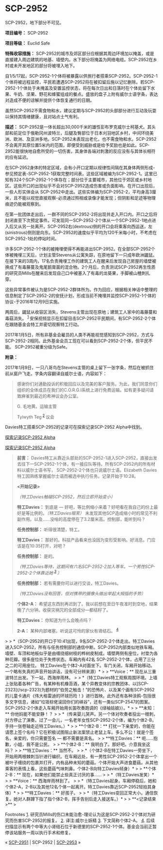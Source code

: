 # SCP-2952
                        




SCP-2952，地下部分不可见。



**项目编号：** SCP-2952

**项目等级：** Euclid Safe

**特殊收容措施：** SCP-2952的城市及郊区部分应根据其周边环境加以掩盖，或是直接建入周边建筑的地基、墙壁内。水下部分将掩盖为网络电缆。SCP-2952在乡村或未开发地区的部分将被埋入地下。

自1/5/17起，SCP-2952-1个体将被暴露以供旅行者搭乘SCP-2952。SCP-2952-1个体将被远程监控，平民若遭遇SCP-2952将在被扣留后施以记忆删除。若SCP-2952-1个体处于未掩盖及安置监控状态，将在每次日出和日落时在个体处留下水果、牛奶、坚果、野花和蜂蜜组成的餐点。盛放的盘子上附有威尔士语字条，表达对造成不便的谅解并提供个体恢复通行的日期。

虽然SCP-2952不需食物和水，建议定期与SCP-2952的头部部分进行互动及玩耍以保持其情绪健康，且对站点士气有利。

**描述：** SCP-2952是一体长超出30,000千米的雄性彭布罗克威尔士柯基犬。其头部和前足位于俄勒冈州波特兰，后腿及臀部位于日本刈羽地区乡村，中间环绕美洲、欧洲、及亚洲多地。SCP-2952未表现出老化，也不需食物和水。SCP-2952不会离开其原位置5米内的范围，即便受到威胁或是给予奖励也是如此。SCP-2952能很快地自愈所受的一切伤害。其身体各端对刺激的反应没有与其体长相符的应有延迟。

在SCP-2952身体的特定区域，会有小开口定期以规律性间隔在其身体两侧形成-参见预定表-SCP-2952-1获取完整时间表。这些区域被编为SCP-2952-1。这里已知有324个SCP-2952-1个体存在；部分位于主要城市，其他位于郊区或乡村地区。这些开口的出现似乎不会对SCP-2952造成伤害或负面影响。在开口出现后，一些人形实体会从 SCP-2952中走出。这些实体编为SCP-2952-2，平均身高3厘米，且不能以视觉直接观察-必须通过照相或录像才能发现；但阴影和足迹等物理痕迹仍能被观察到。

在第一批团体走出后，一群不同的SCP-2952-2将出现并走入开口内。开口之后将封闭直至下次预定事件。可发现同一SCP-2952-2个体从一个SCP-2952-1地点进入后又从另一处离开。SCP-2952右(dextrous)侧的开口会将乘客向西运送，左(sinistrous)侧则是向东。SCP-2952的速度似乎平均为120千米每小时，不考虑在SCP-2952-1处的停站时间。

许多SCP-2952-1个体的被掩埋使得不再能进出SCP-2952。在全部SCP-2952个体被掩埋三天后，计划主管Stevens从公寓失踪，在原地留下一只成年欧洲鼹鼠。在接下来的3周内，17名负责掩埋工作的建筑工人在醒来后发现自己房屋的墙壁被换成了有毒藤蔓及鬼尾鹅膏菌的混合物。2个月后，负责测试SCP-2952再生性质的研究员Mills在醒来后发现自己口中被塞入了有毒的龙葵果，手脚被山楂刺扎穿。

这些异常事件被认为是SCP-2952-2群体所为。作为回应，根据相关神话中整理的信息制定了SCP-2952-2的安抚计划，形成当前不掩埋并监控SCP-2952-1个体的协议-于2016年12月9日实施。

两周后，鼹鼠从收容区消失，Stevens主管出现在原地；建筑工人家中的毒藤蔓和毒菇消失。<sup class='footnoteref'>
 <a shape='rect' class='footnoteref' id='footnoteref-1' href='javascript:;' onclick='WIKIDOT.page.utils.scrollToReference(&apos;footnote-1&apos;)'>1</a>
</sup>安保视频显示在扣留目击SCP-2952平民期间，有SCP-2952-2个体在跟随基金会特工并密切观察特工行动。

2017年1月5日，所有非基金会雇员的人类不再能视觉感知到SCP-2952，方式与SCP-2952-2相同。此外基金会员工现在可以看到SCP-2952-2个体，但平民不能。 SCP-2952被重分级为Safe。

**附录：** 

2017年1月9日，一只八哥鸟在Stevens主管的桌上留下一张字条，然后在被抓住前从窗户飞走。字条内容翻译自威尔士语，内容如下：


> 感谢你们对通勤投诉的积极回应以及完美的客户服务。为此，我们同意你们组织的全体成员在我们的C.O.R.G.I系统上进行免费运输。如有更多疑问请致麻雀到最近的希神议会办公室。
> 
> G. 毛地黄。运输主管
> 
> Tylwyth Teg<sup class='footnoteref'>
 <a shape='rect' class='footnoteref' id='footnoteref-2' href='javascript:;' onclick='WIKIDOT.page.utils.scrollToReference(&apos;footnote-2&apos;)'>2</a>
</sup>议会
> 

Davies特工搭乘SCP-2952的记录可在探索记录SCP-2952 Alpha中找到。


<a shape='rect' class='collapsible-block-link' href='javascript:;'>&#25506;&#32034;&#35760;&#24405;SCP-2952&#160;Alpha</a>

<a shape='rect' class='collapsible-block-link' href='javascript:;'>&#25506;&#32034;&#35760;&#24405;SCP-2952&#160;Alpha</a>


> **前言：** Davies特工从靠近头部处的SCP-2952-1进入SCP-2952，直接出发去往下一SCP-2952-1个体，有一接应队等待。所有SCP-2952内的所有材料以威尔士语书写， SCP-2952-2个体也只说威尔士语。Elizabeth Davies特工因熟练掌握威尔士语而被选中执行任务。记录开始于10:28。
> 
> **<开始记录>** 
> 
> *（特工Davies触碰SCP-2952，然后立即开始变小）* 
> 
> **特工Davies：** 到底是 — 好吧，等比例缩小来着？好吧看在我自己的份上最好是等比例的。*（特工Davies暗笑）* 未发现其他SCP造成缩小时的常见不利副作用。以及……没啥的高度停在了3.2厘米高。控制部，能听到吗？
> 
> **任务控制部：** 听得很清楚，特工。
> 
> **特工Davies：** 那好的。科技产品看来也没因为变形受影响。好消息。门应该是在10:35打开，对吧？
> 
> **任务控制部：** 是的。
> 
> *（特工Davies等待，这期间有六名SCP-2952-2加入等车。一个男性SCP-2952-2个体靠近她<sup class='footnoteref'>
 <a shape='rect' class='footnoteref' id='footnoteref-3' href='javascript:;' onclick='WIKIDOT.page.utils.scrollToReference(&apos;footnote-3&apos;)'>3</a>
</sup>）* 
> 
> **任务控制部：** 若有需要你可以进行交谈，特工Davies。
> 
> *（特工Davies没有回答，但对携带的摄像头做出举起大拇指的手势）* 
> 
> **个体2-A：** 希望这东西别再迟到了。我以前想在至日午夜准时到空地，结果晚了六分钟。收获灾祸咒的全部成分—都结籽了。
> 
> **特工Davies：** 你知道为什么会晚点吗？
> 
> **2-A：** 某种内部堵塞。听说这可怜的家伙有肾结石。<sup class='footnoteref'>
 <a shape='rect' class='footnoteref' id='footnoteref-4' href='javascript:;' onclick='WIKIDOT.page.utils.scrollToReference(&apos;footnote-4&apos;)'>4</a>
</sup>
> 
> *（SCP-2952的开口于10:41出现，9名SCP-2952-2个体走出。特工Davies进入SCP-2952，所有与任务控制部的通信中断。SCP-2952内部类似地铁车厢。墙壁、车顶和地板似乎是由缠绕细树枝的桦树皮制成。墙壁两侧有座位，衬垫为各种花瓣。很多座位处于失修状态。车厢内有42名 SCP-2952-2个体，占用了三分之二的可用座位。 特工Davies在个体2-A对面坐下。车门关闭，车厢开始移动。一个略有失真的声音开始讲话，没有可分辨来源）* 
> 
> **Voice：** 现在从三重波特兰出发。下一站，西海岸雨林。
> 
> *（特工Davies特工观察周围环境。上墙上张贴着各种广告，有某种有机橡苔酒，某个异教变体的宗教团体、以[SCP-2323](/scp-2323)为题材的“伯劳之触击！”的恐怖片、以及某个画有SCP-2952的儿童卡通片《伟大格雷迪的环球历险！》进行首映。此外还有各种涂鸦-包括很多文字信息，诸如“垃圾棕佬滚回你们的峡谷”，还有一类似SCP-2547的图案。SCP-2952-2个体走入车厢开始用长笛吹奏跑调的《绿袖姑娘》）。* 
> 
> **未知：** 你他妈能不能安静！？
> 
> *（传来婴儿哭声。另一个体对吹奏者投出一根刺，对方停止了演奏。过了一会儿，一名老年女性SCP-2952-2个体，编为个体2-B，手持一张卷轴走近特工Davies。）* 
> 
> **个体2-B：** 打扰一下亲爱的，你能在请愿上签个名吗？它在积极试图阻止新法案禁止老鼠上车。多么不公！就是个签名，亲爱的，你只需要签名 — 都不需要是真名。
> 
> **特工Davies：** 呃……抱歉，小姐，我不是公民。
> 
> **个体2-B：** 我明白了。那好吧。介意我坐这吗？
> 
> **特工Davies：** 当然不。
> 
> *（个体2-B在特工Davies一旁坐下，开始用两根棘刺当针进行编织。在车厢远处，有一男性SCP-2952-2个体拿出一个被叶子缠绕的包裹并打开，内有品种未知的蘑菇。个体开始大声进食蘑菇。从其他乘客的表情上看，这些蘑菇气味刺鼻。个体2-B向特工Davies倾身）* 
> 
> **个体2-B：** 现在，如果他们能禁止些真正讨厌的事……
> 
> *（特工Davies发笑）* 
> 
> **Voice：** 西海岸雨林到了。
> 
> *（特工Davies起身。车厢停稳后，她和个体2-A，2-B以及其他12名个体一起离开。特工Davies靠近SCP-2952轻拍其身体）* 
> 
> **特工Davies：** 好孩子。
> 
> *（特工Davies变回正常大小。通信恢复。她对人群蹲下指了指个体2-B，挥手告别后走入接送车。）* 
> 
> **<记录结束>** 
> 





Footnotes
<a shape='rect' href='javascript:;' onclick='WIKIDOT.page.utils.scrollToReference(&apos;footnoteref-1&apos;)'>1</a>. 研究员Mills的伤口未能治愈-理论认为这是SCP-2952-2个体对为研究而伤害SCP-2952的报复。
<a shape='rect' href='javascript:;' onclick='WIKIDOT.page.utils.scrollToReference(&apos;footnoteref-2&apos;)'>2</a>. 译注:威尔士妖精
<a shape='rect' href='javascript:;' onclick='WIKIDOT.page.utils.scrollToReference(&apos;footnoteref-3&apos;)'>3</a>. 下文简称个体2-A。
<a shape='rect' href='javascript:;' onclick='WIKIDOT.page.utils.scrollToReference(&apos;footnoteref-4&apos;)'>4</a>. 后续扫描显示有两个中等大小肾结石位于新德里的SCP-2952-1个体。基金会当前正暂停该站服务一周以执行手术和修复。



« [SCP-2951](/scp-2951) | SCP-2952 | <a shape='rect' class='newpage' href='/scp-2953'>SCP-2953</a> »





                    